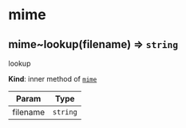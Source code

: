 <a name="module_mime"></a>

# mime
<a name="module_mime..lookup"></a>

## mime~lookup(filename) ⇒ <code>string</code>
lookup

**Kind**: inner method of [<code>mime</code>](#module_mime)  

| Param | Type |
| --- | --- |
| filename | <code>string</code> | 

